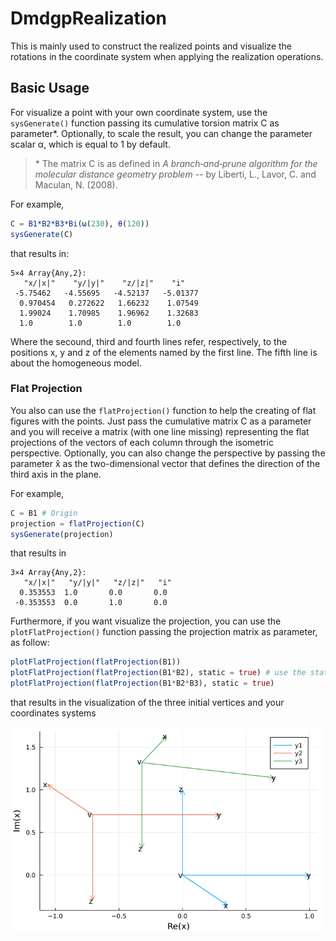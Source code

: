 # DmdgpRealization

This is mainly used to construct the realized points and visualize the rotations in the coordinate system when applying the realization operations.  

## Basic Usage

For visualize a point with your own coordinate system, use the `sysGenerate()` function passing its cumulative torsion matrix C as parameter\*. Optionally, to scale the result, you can change the parameter scalar α, which is equal to 1 by default. 

> \* The matrix C is as defined in *A branch‐and‐prune algorithm for the molecular distance geometry problem* -- by Liberti, L., Lavor, C. and Maculan, N. (2008).

For example, 

```julia
C = B1*B2*B3*Bi(ω(230), θ(120))
sysGenerate(C)
```
that results in: 

```shell
5×4 Array{Any,2}:
   "x/|x|"    "y/|y|"    "z/|z|"    "i"
 -5.75462   -4.55695   -4.52137   -5.01377
  0.970454   0.272622   1.66232    1.07549
  1.99024    1.70985    1.96962    1.32683
  1.0        1.0        1.0        1.0
```
Where the secound, third and fourth lines refer, respectively, to the positions x, y and z of the elements named by the first line. The fifth line is about the homogeneous model.

### Flat Projection

You also can use the `flatProjection()` function to help the creating of flat figures with the points. Just pass the cumulative matrix C as a parameter and you will receive a matrix (with one line missing) representing the flat projections of the vectors of each column through the isometric perspective. Optionally, you can also change the perspective by passing the parameter x̂ as the two-dimensional vector that defines the direction of the third axis in the plane.

For example,

```julia
C = B1 # Origin
projection = flatProjection(C)
sysGenerate(projection)
```
that results in

```shell
3×4 Array{Any,2}:
   "x/|x|"   "y/|y|"   "z/|z|"   "i"
  0.353553  1.0       0.0       0.0
 -0.353553  0.0       1.0       0.0
```

Furthermore, if you want visualize the projection, you can use the `plotFlatProjection()` function passing the projection matrix as parameter, as follow:

```julia
plotFlatProjection(flatProjection(B1)) 
plotFlatProjection(flatProjection(B1*B2), static = true) # use the static param to draw over the last plot
plotFlatProjection(flatProjection(B1*B2*B3), static = true)
```
that results in the visualization of the three initial vertices and your coordinates systems

<img src="plotExample.png" width="500" style="background-color:white">

